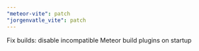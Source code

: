 ```yaml
---
"meteor-vite": patch
"jorgenvatle_vite": patch
---
```


Fix builds: disable incompatible Meteor build plugins on startup
